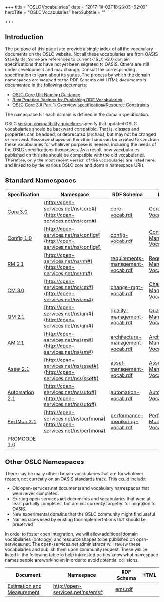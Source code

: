+++
title = "OSLC Vocabularies"
date = "2017-10-02T18:23:03+02:00"
heroTitle = "OSLC Vocabularies"
heroSubtitle = ""

+++
## Introduction

The purpose of this page is to provide a single index of all the vocabulary documents on the OSLC website. Not all these vocabularies are from OASIS Standards. Some are references to current OSLC v2.0 domain specifications that have not yet been migrated to OASIS. Others are still under development and may change. Consult the corresponding specification to learn about its status. The process by which the domain namespaces are mapped to the RDF Schema and HTML documents is documented in the following documents:

* [OSLC Core URI Naming Guidance](https://wiki.oasis-open.org/oslc-core/URINamingGuidance)
* [Best Practice Recipes for Publishing RDF Vocabularies](http://www.w3.org/TR/swbp-vocab-pub/)
* [OSLC Core 3.0 Part 1: Overview specification#Resource Constraints](#resourceShapes)

The namespace for each domain is defined in the domain specification.

OSLC [version compatibility guidelines](http://docs.oasis-open.org/oslc-core/oslc-core/v3.0/oslc-core-v3.0-part1-overview.html#versionCompatibility) specify that updated OSLC vocabularies should be backward compatible. That is, classes and properties can be added, or deprecated (archaic), but may not be changed or removed. Resource shapes on the other hand can be created to constrain these vocabularies for whatever purpose is needed, including the needs of the OSLC specifications themselves. As a result, new vocabularies published on this site should be compatible with the old vocabularies. Therefore, only the most recent version of the vocabularies are listed here, and linked to by the various OSLC core and domain namespace URIs.

## Standard Namespaces

| Specification | Namespace | RDF Schema | HTML |
|---------------|-----------|------------|------|
| [Core 3.0](http://docs.oasis-open.org/oslc-core/oslc-core/v3.0/oslc-core-v3.0-part1-overview.html) | [http://open-services.net/ns/core#](http://open-services.net/ns/core#) | [core-vocab.rdf](http://open-services.net/ns/core/core-vocab.rdf) | [Core 3.0 Vocabulary](http://docs.oasis-open.org/oslc-core/oslc-core/v3.0/oslc-core-v3.0-part7-core-vocabulary.html) |
| [Config 1.0](https://tools.oasis-open.org/version-control/browse/wsvn/oslc-core/trunk/specs/config/oslc-config-mgt.html) | [http://open-services.net/ns/config#](http://open-services.net/ns/config#) | [config-vocab.rdf](http://open-services.net/ns/config/config-vocab.rdf) | [Configuration Management Vocabulary](https://tools.oasis-open.org/version-control/browse/wsvn/oslc-core/trunk/specs/config/config-vocab.html) |
| [RM 2.1](http://docs.oasis-open.org/oslc-domains/oslc-rm/v2.1/oslc-rm-v2.1-part1-requirements-management-spec.html) | [http://open-services.net/ns/rm#](http://open-services.net/ns/rm#) | [requirements-management-vocab.rdf](http://open-services.net/ns/rm/requirements-management-vocab.rdf) | [Requirements Management Vocabulary](http://docs.oasis-open.org/oslc-domains/oslc-rm/v2.1/oslc-rm-v2.1-part2-requirements-management-vocab.html) |
| [CM 3.0](http://docs.oasis-open.org/oslc-domains/cm/v3.0/cm-v3.0-part1-change-mgt.html) | [http://open-services.net/ns/cm#](http://open-services.net/ns/cm#) | [change-mgt-vocab.rdf](http://open-services.net/ns/cm/change-mgt-vocab.rdf) | [Change Management Vocabulary](http://docs.oasis-open.org/oslc-domains/cm/v3.0/cm-v3.0-part2-change-mgt-vocab.html) |
| [QM 2.1](https://rawgit.com/oasis-tcs/oslc-domains/master/qm/quality-management-spec.html) | [http://open-services.net/ns/qm#](http://open-services.net/ns/qm#) | [quality-management-vocab.rdf](http://open-services.net/ns/qm/quality-management-vocab.rdf) | [Quality Management Vocabulary](https://rawgit.com/oasis-tcs/oslc-domains/master/qm/quality-management-vocab.html) |
| [AM 2.1](http://docs.oasis-open.org/oslc-domains/oslc-am/v2.1/oslc-am-v2.1-part1-architecture-management-spec.html) | [http://open-services.net/ns/am#](http://open-services.net/ns/am#) | [architecture-management-vocab.rdf](http://open-services.net/ns/am/architecture-management-vocab.rdf) | [Architecture Management Vocabulary](http://docs.oasis-open.org/oslc-domains/oslc-am/v2.1/oslc-am-v2.1-part2-architecture-management-vocab.html) |
| [Asset 2.1](https://rawgit.com/oasis-tcs/oslc-domains/master/asset/asset-management-spec.html) | [http://open-services.net/ns/asset#](http://open-services.net/ns/asset#) | [asset-management-vocab.rdf](http://open-services.net/ns/asset/asset-management-vocab.rdf) | [Asset Management Vocabulary](https://rawgit.com/oasis-tcs/oslc-domains/master/asset/asset-management-vocab.html) |
| [Automation 2.1](https://rawgit.com/oasis-tcs/oslc-domains/master/auto/automation-spec.html) | [http://open-services.net/ns/auto#](http://open-services.net/ns/auto#) | [automation-vocab.rdf](http://open-services.net/ns/auto/automation-vocab.rdf) | [Automation Vocabulary](https://rawgit.com/oasis-tcs/oslc-domains/master/auto/automation-vocab.html) |
| [PerfMon 2.1](https://rawgit.com/oasis-tcs/oslc-domains/master/perfmon/performance-monitoring-spec.html) | [http://open-services.net/ns/perfmon#](http://open-services.net/ns/perfmon#) | [performance-monitoring-vocab.rdf](http://open-services.net/ns/perfmon/performance-monitoring-vocab.rdf) | [Performance Monitoring Vocabulary](https://rawgit.com/oasis-tcs/oslc-domains/master/perfmon/performance-monitoring-vocab.html) |
| [PROMCODE 1.0](https://tools.oasis-open.org/version-control/browse/wsvn/oslc-promcode/WorkingDrafts/promcode-interface-v1.0-wd01_Chapter3.docx) |  |  |  |


## Other OSLC Namespaces

There may be many other domain vocabularies that are for whatever reason, not currently on an OASIS standards track. This could include:

* Old open-services.net documents and vocabulary namespaces that were never completed.
* Existing open-services.net documents and vocabularies that were at least partially completed, but are not currently targeted for migration to OASIS.
* New experimental domains that the OSLC community might find useful
* Namespaces used by existing tool implementations that should be preserved

In order to foster open integration, we will allow additional domain vocabularies (ontology) and resource shapes to be published on open-services.net. The open-services.net administrator will review these vocabularies and publish them upon community request. These will be listed in the following table to help interested parties know what namespace names people are working on in order to avoid potential collisions.

| Document | Namespace | RDF Schema | HTML |
|----------|-----------|------------|------|
| [Estimation and Measurement](https://www.oasis-open.org/committees/document.php?document_id=61066&wg_abbrev=oslc-domains) | http://open-services.net/ns/ems# | [ems.rdf](../../ns/ems/ems.rdf) | |


